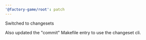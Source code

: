 ```yaml
---
'@factory-game/root': patch
---
```


Switched to changesets

Also updated the "commit" Makefile entry to use the changeset cli.
